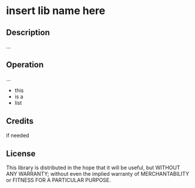 # insert lib name here 

## Description

...

## Operation

...

* this
* is a
* list

## Credits

if needed

## License

This library is distributed in the hope that it will be useful,
but WITHOUT ANY WARRANTY; without even the implied warranty of
MERCHANTABILITY or FITNESS FOR A PARTICULAR PURPOSE.


